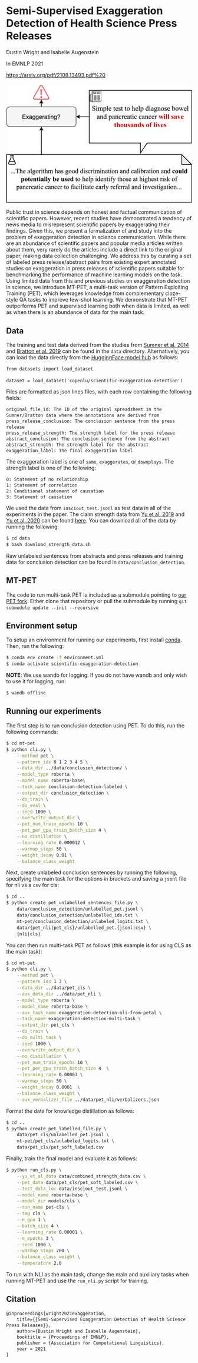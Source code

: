 # Semi-Supervised Exaggeration Detection of Health Science Press Releases

Dustin Wright and Isabelle Augenstein

In EMNLP 2021

https://arxiv.org/pdf/2108.13493.pdf%20

<p align="center">
  <img src="exaggeration.png" alt="Exaggeration Detection">
</p>

Public trust in science depends on honest and factual communication of scientific papers. However, recent studies have demonstrated a tendency of news media to misrepresent scientific papers by exaggerating their findings. Given this, we present a formalization of and study into the problem of exaggeration detection in science communication. While there are an abundance of scientific papers and popular media articles written about them, very rarely do the articles include a direct link to the original paper, making data collection challenging. We address this by curating a set of labeled press release/abstract pairs from existing expert annotated studies on exaggeration in press releases of scientific papers suitable for benchmarking the performance of machine learning models on the task. Using limited data from this and previous studies on exaggeration detection in science, we introduce MT-PET, a multi-task version of Pattern Exploiting Training (PET), which leverages knowledge from complementary cloze-style QA tasks to improve few-shot learning. We demonstrate that MT-PET outperforms PET and supervised learning both when data is limited, as well as when there is an abundance of data for the main task.

## Data

The training and test data derived from the studies from [Sumner et al. 2014](https://www.bmj.com/content/349/bmj.g7015) and [Bratton et al. 2019](https://pubmed.ncbi.nlm.nih.gov/31728413/#:~:text=Results%3A%20We%20found%20that%20the,inference%20from%20non%2Dhuman%20studies.) can be found in the `data` directory. Alternatively, you can load the data directly from the [HuggingFace model hub](https://huggingface.co/datasets/copenlu/scientific-exaggeration-detection) as follows:

```
from datasets import load_dataset

dataset = load_dataset('copenlu/scientific-exaggeration-detection')
```

Files are formatted as json lines files, with each row containing the following fields:

```
original_file_id: The ID of the original spreadsheet in the Sumner/Bratton data where the annotations are derived from
press_release_conclusion: The conclusion sentence from the press release
press_release_strength: The strength label for the press release
abstract_conclusion: The conclusion sentence from the abstract
abstract_strength: The strength label for the abstract
exaggeration_label: The final exaggeration label
```

The exaggeration label is one of `same`, `exaggerates`, or `downplays`. The strength label is one of the following:

```
0: Statement of no relationship
1: Statement of correlation
2: Conditional statement of causation
3: Statement of causation
```

We used the data from `insciout_test.jsonl` as test data in all of the experiments in the paper. The claim strength data from [Yu et al. 2019](https://aclanthology.org/D19-1473/) and [Yu et al. 2020](https://aclanthology.org/2020.coling-main.427/) can be found [here](https://github.com/junwang4/correlation-to-causation-exaggeration/tree/master/data). You can download all of the data by running the following:

```bash
$ cd data
$ bash download_strength_data.sh
```

Raw unlabeled sentences from abstracts and press releases and training data for conclusion detection can be found in `data/conclusion_detection`.

## MT-PET

The code to run multi-task PET is included as a submodule pointing to [our PET fork](https://github.com/dwright37/mt-pet). Either clone that repository or pull the submodule by running `git submodule update --init --recursive`

## Environment setup

To setup an environment for running our experiments, first install [conda](https://www.anaconda.com/products/individual). Then, run the following:

```bash
$ conda env create -f environment.yml
$ conda activate scientific-exaggeration-detection
```

**NOTE**: We use wandb for logging. If you do not have wandb and only wish to use it for logging, run:

```bash
$ wandb offline
```

## Running our experiments

The first step is to run conclusion detection using PET. To do this, run the following commands:

```bash
$ cd mt-pet
$ python cli.py \
    --method pet \
    --pattern_ids 0 1 2 3 4 5 \
    --data_dir ../data/conclusion_detection/ \
    --model_type roberta \
    --model_name roberta-base\
    --task_name conclusion-detection-labeled \
    --output_dir conclusion_detection \
    --do_train \
    --do_eval \
    --seed 1000 \
    --overwrite_output_dir \
    --pet_num_train_epochs 10 \
    --pet_per_gpu_train_batch_size 4 \
    --no_distillation \
    --learning_rate 0.000012 \
    --warmup_steps 50 \
    --weight_decay 0.01 \
    --balance_class_weight
```

Next, create unlabeled conclusion sentences by running the following, specifying the main task for the options in brackets and saving a `jsonl` file for nli vs a `csv` for cls:

```bash
$ cd ..
$ python create_pet_unlabelled_sentences_file.py \
    data/conclusion_detection/unlabelled_pet.jsonl \
    data/conclusion_detection/unlabelled_ids.txt \
    mt-pet/conclusion_detection/unlabeled_logits.txt \
    data/{pet_nli|pet_cls}/unlabelled_pet.{jsonl|csv} \
    {nli|cls}
```

You can then run multi-task PET as follows (this example is for using CLS as the main task):

```bash
$ cd mt-pet
$ python cli.py \
    --method pet \
    --pattern_ids 1 3 \
    --data_dir ../data/pet_cls \
    --aux_data_dir ../data/pet_nli \
    --model_type roberta \
    --model_name roberta-base \
    --aux_task_name exaggeration-detection-nli-from-petal \
    --task_name exaggeration-detection-multi-task \
    --output_dir pet_cls \
    --do_train \
    --do_multi_task \
    --seed 1000 \
    --overwrite_output_dir \
    --no_distillation \
    --pet_num_train_epochs 10 \
    --pet_per_gpu_train_batch_size 4  \
    --learning_rate 0.00003 \
    --warmup_steps 50 \
    --weight_decay 0.0001  \
    --balance_class_weight \
    --aux_verbalizer_file ../data/pet_nli/verbalizers.json
```

Format the data for knowledge distillation as follows:

```bash
$ cd ..
$ python create_pet_labelled_file.py \
    data/pet_cls/unlabelled_pet.jsonl \
    mt-pet/pet_cls/unlabeled_logits.txt \
    data/pet_cls/pet_soft_labeled.csv
```

Finally, train the final model and evaluate it as follows:

```bash
$ python run_cls.py \
    --yu_et_al_data data/combined_strength_data.csv \
    --pet_data data/pet_cls/pet_soft_labeled.csv \
    --test_data_loc data/insciout_test.jsonl \
    --model_name roberta-base \
    --model_dir models/cls \
    --run_name pet-cls \
    --tag cls \
    --n_gpu 1 \
    --batch_size 4 \
    --learning_rate 0.00001 \
    --n_epochs 3 \
    --seed 1000 \
    --warmup_steps 200 \
    --balance_class_weight \
    --temperature 2.0
```

To run with NLI as the main task, change the main and auxiliary tasks when running MT-PET and use the `run_nli.py` script for training.

## Citation

```
@inproceedings{wright2021exaggeration,
    title={{Semi-Supervised Exaggeration Detection of Health Science Press Releases}},
    author={Dustin Wright and Isabelle Augenstein},
    booktitle = {Proceedings of EMNLP},
    publisher = {Association for Computational Linguistics},
    year = 2021
}
```
